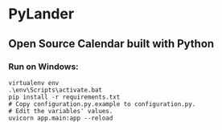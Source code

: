 # PyLander

## Open Source Calendar built with Python

### Run on Windows:

```shell
virtualenv env
.\env\Scripts\activate.bat
pip install -r requirements.txt
# Copy configuration.py.example to configuration.py.
# Edit the variables' values.
uvicorn app.main:app --reload
```
